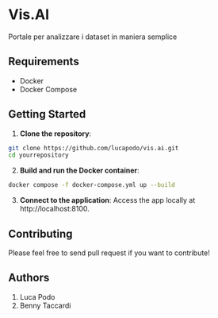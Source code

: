# Vis.AI

Portale per analizzare i dataset in maniera semplice

## Requirements

- Docker
- Docker Compose

## Getting Started

1. **Clone the repository**:
```bash
git clone https://github.com/lucapodo/vis.ai.git
cd yourrepository
```

2. **Build and run the Docker container**:
```bash
docker compose -f docker-compose.yml up --build
```

3. **Connect to the application**:
Access the app locally at http://localhost:8100.


## Contributing
Please feel free to send pull request if you want to contribute!


## Authors
1. Luca Podo
2. Benny Taccardi




